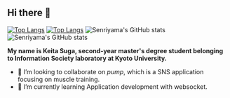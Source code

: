## Hi there 👋

[![Top Langs](https://github-readme-stats-r64nb726h-senriyamas-projects.vercel.app/api/top-langs/?username=Senriyama&layout=compact&theme=dark&count_private=true)](https://github.com/anuraghazra/github-readme-stats)
[![Top Langs](https://github-readme-stats.vercel.app/api/top-langs/?username=Senriyama&layout=compact&theme=dark)](https://github.com/anuraghazra/github-readme-stats)
![Senriyama's GitHub stats](https://github-readme-stats.vercel.app/api?username=Senriyama&show_icons=true&theme=merko)
![Senriyama's GitHub stats](https://github-readme-stats-r64nb726h-senriyamas-projects.vercel.app/api?username=Senriyama&show_icons=true&theme=merko)


**My name is Keita Suga, second-year master's degree student belonging to Information Society laboratory at Kyoto University.**

- 👯 I’m looking to collaborate on *pump*, which is a SNS application focusing on muscle training.
- 🌱 I’m currently learning Application development with websocket.
<!--
**Senriyama/Senriyama** is a ✨ _special_ ✨ repository because its `README.md` (this file) appears on your GitHub profile.

Here are some ideas to get you started:

- 🔭 I’m currently working on ...
- 🌱 I’m currently learning ...
- 👯 I’m looking to collaborate on ...
- 🤔 I’m looking for help with ...
- 💬 Ask me about ...
- 📫 How to reach me: ...
- 😄 Pronouns: ...
- ⚡ Fun fact: ...
-->
